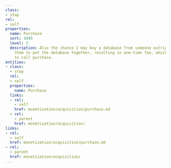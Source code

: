 ```yaml
---
class:
- stop
rel:
- self
properties:
  name: Purchase
  sort: 3495
  level: 3
  description: Also the chance I may buy a database from someone outright, or pay
    them to put the database together, resulting in one-time fee, which I'm going
    to call purchase.
entities:
- class:
  - stop
  rel:
  - self
  properties:
    name: Purchase
  links:
  - rel:
    - self
    href: monetization/acquisition/purchase.md
  - rel:
    - parent
    href: monetization/acquisition/
links:
- rel:
  - self
  href: monetization/acquisition/purchase.md
- rel:
  - parent
  href: monetization/acquisition/
...
```

